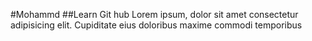 #Mohammd
##Learn Git hub
Lorem ipsum, dolor sit amet consectetur adipisicing elit. Cupiditate eius doloribus maxime commodi temporibus